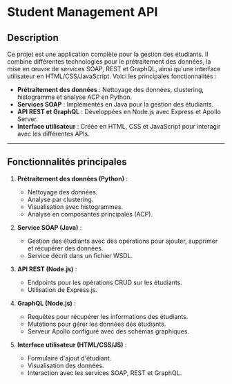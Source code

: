 # Student Management API

## Description
Ce projet est une application complète pour la gestion des étudiants. Il combine différentes technologies pour le prétraitement des données, la mise en œuvre de services SOAP, REST et GraphQL, ainsi qu'une interface utilisateur en HTML/CSS/JavaScript. Voici les principales fonctionnalités :

- **Prétraitement des données** : Nettoyage des données, clustering, histogramme et analyse ACP en Python.
- **Services SOAP** : Implémentés en Java pour la gestion des étudiants.
- **API REST et GraphQL** : Développées en Node.js avec Express et Apollo Server.
- **Interface utilisateur** : Créée en HTML, CSS et JavaScript pour interagir avec les différentes APIs.

---

## Fonctionnalités principales

1. **Prétraitement des données (Python)** :
   - Nettoyage des données.
   - Analyse par clustering.
   - Visualisation avec histogrammes.
   - Analyse en composantes principales (ACP).

2. **Service SOAP (Java)** :
   - Gestion des étudiants avec des opérations pour ajouter, supprimer et récupérer des données.
   - Service décrit dans un fichier WSDL.

3. **API REST (Node.js)** :
   - Endpoints pour les opérations CRUD sur les étudiants.
   - Utilisation de Express.js.

4. **GraphQL (Node.js)** :
   - Requêtes pour récupérer les informations des étudiants.
   - Mutations pour gérer les données des étudiants.
   - Serveur Apollo configuré avec des schémas graphiques.

5. **Interface utilisateur (HTML/CSS/JS)** :
   - Formulaire d'ajout d'étudiant.
   - Visualisation des données.
   - Interaction avec les services SOAP, REST et GraphQL.



